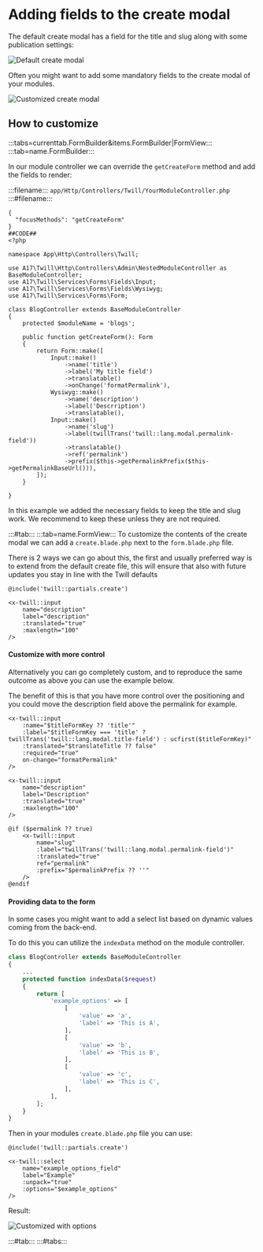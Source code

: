 # Adding fields to the create modal

The default create modal has a field for the title and slug along with some publication settings:

![Default create modal](./assets/default-create-modal.png)

Often you might want to add some mandatory fields to the create modal of your modules.

![Customized create modal](./assets/customized-create-modal.png)

## How to customize

:::tabs=currenttab.FormBuilder&items.FormBuilder|FormView:::
:::tab=name.FormBuilder:::

In our module controller we can override the `getCreateForm` method and add the fields to render:

:::filename:::
`app/Http/Controllers/Twill/YourModuleController.php`
:::#filename:::

```phptorch
{
  "focusMethods": "getCreateForm"
}
##CODE##
<?php

namespace App\Http\Controllers\Twill;

use A17\Twill\Http\Controllers\Admin\NestedModuleController as BaseModuleController;
use A17\Twill\Services\Forms\Fields\Input;
use A17\Twill\Services\Forms\Fields\Wysiwyg;
use A17\Twill\Services\Forms\Form;

class BlogController extends BaseModuleController
{
    protected $moduleName = 'blogs';

    public function getCreateForm(): Form
    {
        return Form::make([
            Input::make()
                ->name('title')
                ->label('My title field')
                ->translatable()
                ->onChange('formatPermalink'),
            Wysiwyg::make()
                ->name('description')
                ->label('Descrription')
                ->translatable(),
            Input::make()
                ->name('slug')
                ->label(twillTrans('twill::lang.modal.permalink-field'))
                ->translatable()
                ->ref('permalink')
                ->prefix($this->getPermalinkPrefix($this->getPermalinkBaseUrl())),
        ]);
    }

}
```

In this example we added the necessary fields to keep the title and slug work. We recommend to keep
these unless they are not required.

:::#tab:::
:::tab=name.FormView:::
To customize the contents of the create modal we can add a `create.blade.php` next to the `form.blade.php` file.

There is 2 ways we can go about this, the first and usually preferred way is to extend from the default create file,
this
will ensure that also with future updates you stay in line with the Twill defaults

```blade
@include('twill::partials.create')

<x-twill::input
    name="description"
    label="description"
    :translated="true"
    :maxlength="100"
/>
```

#### Customize with more control

Alternatively you can go completely custom, and to reproduce the same outcome as above you can use the example below.

The benefit of this is that you have more control over the positioning and you could move the description field above
the permalink for example.

```blade
<x-twill::input
    :name="$titleFormKey ?? 'title'"
    :label="$titleFormKey === 'title' ? twillTrans('twill::lang.modal.title-field') : ucfirst($titleFormKey)"
    :translated="$translateTitle ?? false"
    :required="true"
    on-change="formatPermalink"
/>

<x-twill::input
    name="description"
    label="Description"
    :translated="true"
    :maxlength="100"
/>

@if ($permalink ?? true)
    <x-twill::input
        name="slug"
        :label="twillTrans('twill::lang.modal.permalink-field')"
        :translated="true"
        ref="permalink"
        :prefix="$permalinkPrefix ?? ''"
    />
@endif
```

#### Providing data to the form

In some cases you might want to add a select list based on dynamic values coming from the back-end.

To do this you can utilize the `indexData` method on the module controller.

```php
class BlogController extends BaseModuleController
{
    ...
    protected function indexData($request)
    {
        return [
            'example_options' => [
                [
                    'value' => 'a',
                    'label' => 'This is A',
                ],
                [
                    'value' => 'b',
                    'label' => 'This is B',
                ],
                [
                    'value' => 'c',
                    'label' => 'This is C',
                ],
            ],
        ];
    }
}
```

Then in your modules `create.blade.php` file you can use:

```blade
@include('twill::partials.create')

<x-twill::select
    name="example_options_field"
    label="Example"
    :unpack="true"
    :options="$example_options"
/>
```

Result:

![Customized with options](./assets/customized-with-options.png)

:::#tab:::
:::#tabs:::
